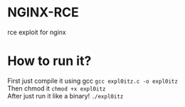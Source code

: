 # NGINX-RCE
rce exploit for nginx
# How to run it?
First just compile it using gcc
`gcc expl0itz.c -o expl0itz`<br>
Then chmod it
`chmod +x expl0itz`<br>
After just run it like a binary!
`./expl0itz`<br>
